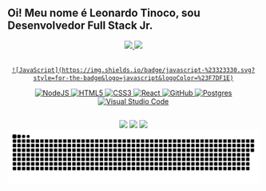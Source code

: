 ## Oi! Meu nome é Leonardo Tinoco, sou Desenvolvedor Full Stack Jr.
<div align="center">
  <a href="https://github.com/leotinoco7">
  <img height="160em" src="https://github-readme-stats.vercel.app/api/top-langs/?username=leotinoco7&layout=compact&theme=highcontrast"/>
  <img height="160em" src="https://github-readme-stats.vercel.app/api?username=leotinoco7&show_icons=true&theme=highcontrast"/>
<div style="display: inline_block"><br>
  
    ![JavaScript](https://img.shields.io/badge/javascript-%23323330.svg?style=for-the-badge&logo=javascript&logoColor=%23F7DF1E)
  ![NodeJS](https://img.shields.io/badge/node.js-6DA55F?style=for-the-badge&logo=node.js&logoColor=white)
  ![HTML5](https://img.shields.io/badge/html5-%23E34F26.svg?style=for-the-badge&logo=html5&logoColor=white)
  ![CSS3](https://img.shields.io/badge/css3-%231572B6.svg?style=for-the-badge&logo=css3&logoColor=white)
  ![React](https://img.shields.io/badge/react-%2320232a.svg?style=for-the-badge&logo=react&logoColor=%2361DAFB)
  ![GitHub](https://img.shields.io/badge/github-%23121011.svg?style=for-the-badge&logo=github&logoColor=white)
  ![Postgres](https://img.shields.io/badge/postgres-%23316192.svg?style=for-the-badge&logo=postgresql&logoColor=white)
  ![Visual Studio Code](https://img.shields.io/badge/Visual%20Studio%20Code-0078d7.svg?style=for-the-badge&logo=visual-studio-code&logoColor=white)

  ##
 
<div> 
  <a href="https://instagram.com/leotinoco7" target="_blank"><img src="https://img.shields.io/badge/-Instagram-%23E4405F?style=for-the-badge&logo=instagram&logoColor=white" target="_blank"></a>
  <a href = "mailto:leofptinoco7@gmail.com"><img src="https://img.shields.io/badge/-Gmail-%23333?style=for-the-badge&logo=gmail&logoColor=white" target="_blank"></a>
  <a href="https://www.linkedin.com/in/leotinoco7" target="_blank"><img src="https://img.shields.io/badge/-LinkedIn-%230077B5?style=for-the-badge&logo=linkedin&logoColor=white" target="_blank"></a> 
 
  <img src="https://github.com/leotinoco7/leotinoco7/blob/main/github-user-contribution.svg">
  

 
</div>
</div>
